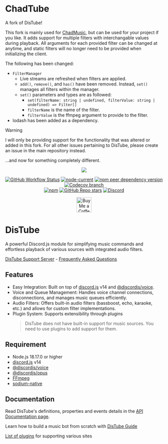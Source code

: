 # ChadTube
A fork of DisTube!

This fork is mainly used for [ChadMusic](https://github.com/200percentmicky/chadmusic), but can be used for your project if you like. It adds support for multiple filters with interchangable values during playback. All arguments for each provided filter can be changed at anytime, and static filters will no longer need to be provided when initializing the client.

The following has been changed:
- `FilterManager`
   - Live streams are refreshed when filters are applied.
   - `add()`, `remove()`, and `has()` have been removed. Instead, `set()` manages all filters within the manager.
   - `set()` parameters and types are as followed:
     - `set(filterName: string | undefined, filterValue: string | undefined) => Filter[]`
     - `filterName` is the name of the filter.
     - `filterValue` is the ffmpeg argument to provide to the filter.
- lodash has been added as a dependency.

> [!WARNING]
> I will only be providing support for the functionality that was altered or added in this fork. For all other issues pertaining to DisTube, please create an issue in the main repository instead.

...and now for something completely different.

<div align="center">
  <p>
    <a href="https://www.npmjs.com/package/distube" target="_blank"><img src="https://nodei.co/npm/distube.png?downloads=true&downloadRank=true&stars=true"/></a>
  </p>
  <p>
    <a href="https://github.com/skick1234/DisTube/actions" target="_blank"><img alt="GitHub Workflow Status" src="https://img.shields.io/github/actions/workflow/status/skick1234/DisTube/test.yml?branch=main&label=Tests&logo=github&style=flat-square" /></a>
    <a href="https://nodejs.org/" target="_blank"><img alt="node-current" src="https://img.shields.io/node/v/distube?logo=node.js&logoColor=white&style=flat-square"/></a>
    <a href="https://discord.js.org/" target="_blank"><img alt="npm peer dependency version" src="https://img.shields.io/npm/dependency-version/distube/peer/discord.js?label=discord.js&logo=discord&logoColor=white&style=flat-square"/></a>
    <a href="https://app.codecov.io/gh/skick1234/DisTube" target="_blank"><img alt="Codecov branch" src="https://img.shields.io/codecov/c/github/skick1234/DisTube/main?logo=codecov&logoColor=white&style=flat-square&token=WWDYRRSEQW"/></a>
    <br/>
    <a href="https://www.npmjs.com/package/distube" target="_blank"><img alt="npm" src="https://img.shields.io/npm/dt/distube?logo=npm&style=flat-square"/></a>
    <a href="https://github.com/skick1234/DisTube/stargazers" target="_blank"><img alt="GitHub Repo stars" src="https://img.shields.io/github/stars/skick1234/DisTube?logo=github&logoColor=white&style=flat-square"/></a>
    <a href="https://discord.gg/feaDd9h" target="_blank"><img alt="Discord" src="https://img.shields.io/discord/732254550689316914?logo=discord&logoColor=white&style=flat-square"/></a>
  </p>
  <p>
    <a href='https://ko-fi.com/skick' target='_blank'><img height='48' src='https://storage.ko-fi.com/cdn/kofi3.png' alt='Buy Me a Coffee at ko-fi.com' /></a>
  </p>
</div>

# DisTube

A powerful Discord.js module for simplifying music commands and effortless playback of various sources with integrated audio filters.

[DisTube Support Server](https://discord.gg/feaDd9h) - [Frequently Asked Questions](https://discord.gg/feaDd9h)

## Features

- Easy Integration: Built on top of [discord.js](https://discord.js.org) v14 and [@discordjs/voice](https://discord.js.org).
- Voice and Queue Management: Handles voice channel connections, disconnections, and manages music queues efficiently.
- Audio Filters: Offers built-in audio filters (bassboost, echo, karaoke, etc.) and allows for custom filter implementations.
- Plugin System: Supports extensibility through plugins
  > DisTube does not have built-in support for music sources. You need to use plugins to add support for them.

## Requirement

- Node.js 18.17.0 or higher
- [discord.js](https://discord.js.org) v14
- [@discordjs/voice](https://github.com/discordjs/voice)
- [@discordjs/opus](https://github.com/discordjs/opus)
- [FFmpeg](https://www.ffmpeg.org/download.html)
- [sodium-native](https://www.npmjs.com/package/sodium-native)

## Documentation

Read DisTube's definitions, properties and events details in the [API Documentation page](https://distube.js.org/).

Learn how to build a music bot from scratch with [DisTube Guide](https://github.com/skick1234/DisTube/wiki)

[List of plugins](https://github.com/skick1234/DisTube/wiki/Projects-Hub#plugins) for supporting various sites
